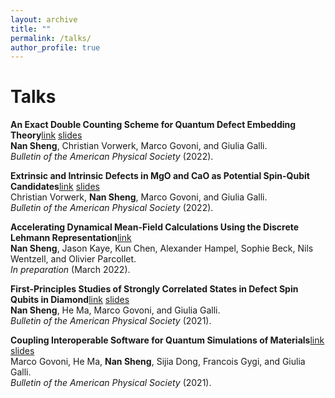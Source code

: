 ```yaml
---
layout: archive
title: ""
permalink: /talks/
author_profile: true
---
```


<!-- {% if author.googlescholar %}
  You can also find my articles on <u><a href="{{author.googlescholar}}">my Google Scholar profile</a>.</u>
{% endif %}

{% include base_path %}

{% for post in site.publications reversed %}
  {% include archive-single.html %}
{% endfor %} -->

# Talks
**An Exact Double Counting Scheme for Quantum Defect Embedding Theory**[link](https://meetings.aps.org/Meeting/MAR22/Session/K46.4) [slides](/files/talks/Nan_Sheng_2022.pdf)<br> 
**Nan Sheng**, Christian Vorwerk, Marco Govoni, and Giulia Galli.<br>
*Bulletin of the American Physical Society* (2022).

**Extrinsic and Intrinsic Defects in MgO and CaO as Potential Spin-Qubit Candidates**[link](https://meetings.aps.org/Meeting/MAR22/Session/T72.2) [slides](/files/talks/Christian_Vorwerk_2022.pdf)<br>
Christian Vorwerk, **Nan Sheng**, Marco Govoni, and Giulia Galli.<br>
*Bulletin of the American Physical Society* (2022).

**Accelerating Dynamical Mean-Field Calculations Using the Discrete Lehmann Representation**[link](/files/talks/DLR%40CCQ.pdf)<br>
**Nan Sheng**, Jason Kaye, Kun Chen, Alexander Hampel, Sophie Beck, Nils Wentzell, and Olivier Parcollet.<br>
*In preparation* (March 2022).

**First-Principles Studies of Strongly Correlated States in Defect Spin Qubits in Diamond**[link](https://meetings.aps.org/Meeting/MAR21/Session/V51.12) [slides](/files/talks/Nan_Sheng_2021.pdf)<br>
**Nan Sheng**, He Ma, Marco Govoni, and Giulia Galli.<br>
*Bulletin of the American Physical Society* (2021).

**Coupling Interoperable Software for Quantum Simulations of Materials**[link](https://meetings.aps.org/Meeting/MAR21/Session/S19.11) [slides](/files/talks/Marco_Govoni_2021.pdf)<br>
Marco Govoni, He Ma, **Nan Sheng**, Sijia Dong, Francois Gygi, and Giulia Galli.<br>
*Bulletin of the American Physical Society* (2021).

